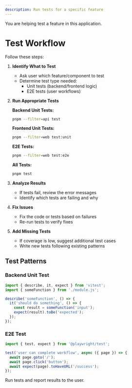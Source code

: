 ```yaml
---
description: Run tests for a specific feature
---
```


You are helping test a feature in this application.

# Test Workflow

Follow these steps:

1. **Identify What to Test**
   - Ask user which feature/component to test
   - Determine test type needed:
     - Unit tests (backend/frontend logic)
     - E2E tests (user workflows)

2. **Run Appropriate Tests**

   **Backend Unit Tests:**
   ```bash
   pnpm --filter=api test
   ```

   **Frontend Unit Tests:**
   ```bash
   pnpm --filter=web test:unit
   ```

   **E2E Tests:**
   ```bash
   pnpm --filter=web test:e2e
   ```

   **All Tests:**
   ```bash
   pnpm test
   ```

3. **Analyze Results**
   - If tests fail, review the error messages
   - Identify which tests are failing and why

4. **Fix Issues**
   - Fix the code or tests based on failures
   - Re-run tests to verify fixes

5. **Add Missing Tests**
   - If coverage is low, suggest additional test cases
   - Write new tests following existing patterns

## Test Patterns

### Backend Unit Test
```typescript
import { describe, it, expect } from 'vitest';
import { someFunction } from './module.js';

describe('someFunction', () => {
  it('should do something', () => {
    const result = someFunction('input');
    expect(result).toBe('expected');
  });
});
```

### E2E Test
```typescript
import { test, expect } from '@playwright/test';

test('user can complete workflow', async ({ page }) => {
  await page.goto('/');
  await page.click('button');
  await expect(page).toHaveURL('/success');
});
```

Run tests and report results to the user.
